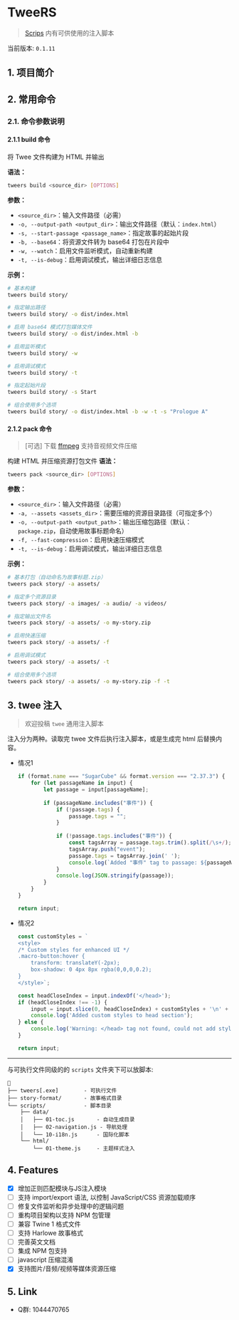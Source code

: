 # TweeRS
> [Scrips](./scripts/Scripts.md) 内有可供使用的注入脚本

当前版本: `0.1.11`

## 1. 项目简介

## 2. 常用命令

### 2.1. 命令参数说明

#### 2.1.1 build 命令
将 Twee 文件构建为 HTML 并输出

**语法：**

```bash
tweers build <source_dir> [OPTIONS]
```

**参数：**

- `<source_dir>`：输入文件路径（必需）
- `-o, --output-path <output_dir>`：输出文件路径（默认：`index.html`）
- `-s, --start-passage <passage_name>`：指定故事的起始片段
- `-b, --base64`：将资源文件转为 base64 打包在片段中
- `-w, --watch`：启用文件监听模式，自动重新构建
- `-t, --is-debug`：启用调试模式，输出详细日志信息

**示例：**

```bash
# 基本构建
tweers build story/

# 指定输出路径
tweers build story/ -o dist/index.html

# 启用 base64 模式打包媒体文件
tweers build story/ -o dist/index.html -b

# 启用监听模式
tweers build story/ -w

# 启用调试模式
tweers build story/ -t

# 指定起始片段
tweers build story/ -s Start

# 组合使用多个选项
tweers build story/ -o dist/index.html -b -w -t -s "Prologue A"
```

#### 2.1.2 pack 命令
> [可选] 下载 [ffmpeg](https://ffmpeg.org/) 支持音视频文件压缩

构建 HTML 并压缩资源打包文件
**语法：**

```bash
tweers pack <source_dir> [OPTIONS]
```

**参数：**

- `<source_dir>`：输入文件路径（必需）
- `-a, --assets <assets_dir>`：需要压缩的资源目录路径（可指定多个）
- `-o, --output-path <output_path>`：输出压缩包路径（默认：`package.zip`，自动使用故事标题命名）
- `-f, --fast-compression`：启用快速压缩模式
- `-t, --is-debug`：启用调试模式，输出详细日志信息

**示例：**

```bash
# 基本打包（自动命名为故事标题.zip）
tweers pack story/ -a assets/

# 指定多个资源目录
tweers pack story/ -a images/ -a audio/ -a videos/

# 指定输出文件名
tweers pack story/ -a assets/ -o my-story.zip

# 启用快速压缩
tweers pack story/ -a assets/ -f

# 启用调试模式
tweers pack story/ -a assets/ -t

# 组合使用多个选项
tweers pack story/ -a assets/ -o my-story.zip -f -t
```

## 3. twee 注入
> 欢迎投稿 `twee` 通用注入脚本

注入分为两种。读取完 twee 文件后执行注入脚本，或是生成完 html 后替换内容。

- 情况1
    ```js
    if (format.name === "SugarCube" && format.version === "2.37.3") {
        for (let passageName in input) {
            let passage = input[passageName];
            
            if (passageName.includes("事件")) {
                if (!passage.tags) {
                    passage.tags = "";
                }
                
                if (!passage.tags.includes("事件")) {
                    const tagsArray = passage.tags.trim().split(/\s+/);
                    tagsArray.push("event");
                    passage.tags = tagsArray.join(' '); 
                    console.log(`Added "事件" tag to passage: ${passageName}`);
                }        
                console.log(JSON.stringify(passage));
            }        
        }
    }
    
    return input;
    ```
- 情况2
    ```js
    const customStyles = `
    <style>
    /* Custom styles for enhanced UI */
    .macro-button:hover {
        transform: translateY(-2px);
        box-shadow: 0 4px 8px rgba(0,0,0,0.2);
    }
    </style>`;
    
    const headCloseIndex = input.indexOf('</head>');
    if (headCloseIndex !== -1) {
        input = input.slice(0, headCloseIndex) + customStyles + '\n' + input.slice(headCloseIndex);
        console.log('Added custom styles to head section');
    } else {
        console.log('Warning: </head> tag not found, could not add styles');
    }
    
    return input;
    ```
---
与可执行文件同级的的 `scripts` 文件夹下可以放脚本:
```
📂
├── tweers[.exe]        - 可执行文件
├── story-format/       - 故事格式目录
└── scripts/            - 脚本目录
    ├── data/
    │   ├── 01-toc.js       - 自动生成目录
    │   ├── 02-navigation.js - 导航处理
    │   └── 10-i18n.js      - 国际化脚本
    └── html/
        └── 01-theme.js     - 主题样式注入
```

## 4. Features
- [x] 增加正则匹配模块与JS注入模块
- [ ] 支持 import/export 语法, 以控制 JavaScript/CSS 资源加载顺序
- [ ] 修复文件监听和异步处理中的逻辑问题
- [ ] 重构项目架构以支持 NPM 包管理
- [ ] 兼容 Twine 1 格式文件
- [ ] 支持 Harlowe 故事格式
- [ ] 完善英文文档
- [ ] 集成 NPM 包支持
- [ ] javascript 压缩混淆
- [x] 支持图片/音频/视频等媒体资源压缩

## 5. Link
- Q群: 1044470765